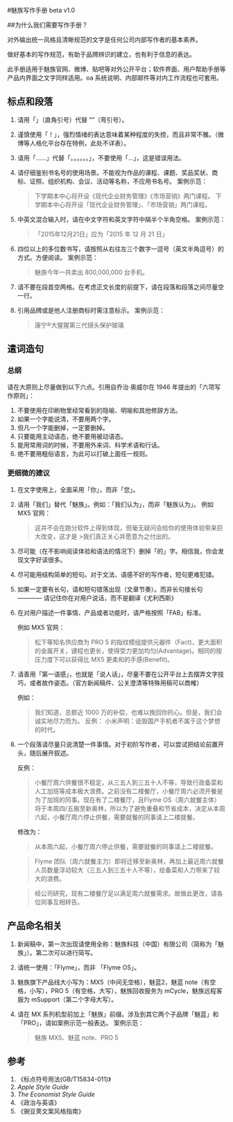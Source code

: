 #魅族写作手册 beta v1.0

##为什么我们需要写作手册？

对外输出统一风格且清晰规范的文字是任何公司内部写作者的基本素养。

做好基本的写作规范，有助于品牌辨识的建立，也有利于信息的表达。

此手册适用于魅族官网、微博、贴吧等对外公开平台；软件界面、用户帮助手册等产品内界面之文字同样适用。oa 系统说明、内部邮件等对内工作流程也可套用。

## 标点和段落
1. 请用「」（直角引号）代替 “”（弯引号）。
2. 谨慎使用「！」，强烈情绪的表达意味着某种程度的失控，而且非常不雅。（微博等人格化平台存在特例，此处不详表）。
3. 请用「……」代替「。。。。。。」，不要使用「…」，这是错误用法。
4. 请仔细鉴别书名号的使用场景。不能视为作品的课程、课题、奖品奖状、商标、证照、组织机构、会议、活动等名称，不应用书名号。
	案例示范：
	> 下学期本中心将开设《现代企业财务管理》《市场营销》两门课程。
	> 下学期本中心将开设「现代企业财务管理」、「市场营销」两门课程。
	
5. 中英文混合输入时，请在中文字符和英文字符中隔半个半角空格。
	案例示范：
	> 「2015年12月21日」应为「2015 年 12 月 21 日」
6. 四位以上的多位数书写，请按照从右往左三个数字一逗号（英文半角逗号）的方式。方便阅读。
	案例示范：
	> 魅族今年一共卖出 800,000,000 台手机。
	
7. 请不要在段首空两格。在考虑正文长度的前提下，请在段落和段落之间尽量空一行。

8. 引用品牌或是他人注册商标时需注意标示。
	案例示范：
	> 康宁®大猩猩第三代镜头保护玻璃

## 遣词造句

### 总纲

请在大原则上尽量做到以下六点。引用自乔治·奥威尔在 1946 年提出的「六项写作原则」：

1. 不要使用在印刷物里经常看到的隐喻、明喻和其他修辞方法。
2. 如果一个字能说清，不要用两个字。
3. 但凡一个字能删掉，一定要删掉。
4. 只要能用主动语态，绝不要用被动语态。
5. 能用常用词的时候，不要用外来词、科学术语和行话。
6. 绝不要用粗俗语言，为此可以打破上面任一规则。

### 更细微的建议

1. 在文字使用上，全面采用「你」，而非「您」。
2. 请用「我们」替代「魅族」。例如：「我们认为」，而非「魅族认为」。
	例如 MX5 官网：
	> 这并不会在跑分软件上得到体现，但毫无疑问会给你的使用体验带来巨大改变，这才是  >我们真正关心并愿意为之付出的。
3. 尽可能（在不影响阅读体验和语法的情况下）删掉「的」字。相信我，你会发现文字好读很多。
4. 尽可能用结构简单的短句。对于文法、语感不好的写作者，短句更难犯错。
5. 如果一定要有长句，请和短句错落出现（文章节奏）。而非长句接长句 ———— 请记住你在对用户说话，而不是翻译《尤利西斯》
6. 在对用户描述一件事情、产品或者功能时，请严格按照「FAB」标准。

	例如 MX5 官网：
	> 松下等知名供应商为 PRO 5 的指纹模组提供元器件（Fact)，更大面积的金属开关，键程也更长，使得受力更加均匀(Advantage)。相同的按压力度下可以获得比 MX5 更柔和的手感(Benefit)。

7. 请善用「第一语感」，也就是「说人话」，尽量不要在公开平台上去摆弄文字技巧，或者故作姿态。（官方新闻稿件、公关澄清等特殊用稿可以商榷）

	例如：
	> 我们知道，总额近 1000 万的补偿，也难以挽回你的心。但是，我们会诚实地尽力而为。
	反例：
	> 小米声明：诋毁国产手机者不属于这个梦想的时代。

8. 一个段落请尽量只说清楚一件事情。对于初阶写作者，可以尝试把结论前置开头，随后展开叙述。

	反例：
	> 小餐厅周六供餐很不稳定，从三五人到三五十人不等，导致行政备菜和人工加班等成本极大浪费。之前没有二楼餐厅，小餐厅周六必须开餐是为了加班的同事。现在有了二楼餐厅，且Flyme OS（周六就餐主体）将于本周四/五搬至新奥林，所以为了避免重叠和节省成本，决定从本周六起，小餐厅周六停止供餐，需要就餐的同事请上二楼就餐。
	
	修改为：
	> 从本周六起，小餐厅周六停止供餐，需要就餐的同事请上二楼就餐。
	
	> Flyme 团队（周六就餐主力）即将迁移至新奥林，再加上最近周六就餐人员数量浮动较大（三五人到三五十人不等），给备菜和人力带来了较大的浪费。

	> 经公司研究，现有二楼餐厅足以满足周六就餐需求。故做此更改，请各位同事互相转告。

## 产品命名相关

1. 新闻稿中，第一次出现请使用全称：魅族科技（中国）有限公司（简称为「魅族」）。第二次可以进行简写。
2. 请统一使用：「Flyme」，而非 「Flyme OS」。
3. 魅族旗下产品线大小写为：MX5（中间无空格），魅蓝2，魅蓝 note（有空格，小写），PRO 5（有空格，大写），魅族回收服务为 mCycle，魅族远程客服为 mSupport（第二个字母大写）。
4. 请在 MX 系列机型前加上「魅族」前缀。涉及到其它两个子品牌「魅蓝」和「PRO」，请如案例示范一般表达。
案例示范：

	> 魅族 MX5、魅蓝 note、PRO 5

## 参考

1. 《标点符号用法(GB/T15834-011)》
2. *Apple Style Guide*
3. *The Economist Style Guide*
4. 《政治与英语》
5. 《豌豆荚文案风格指南》
